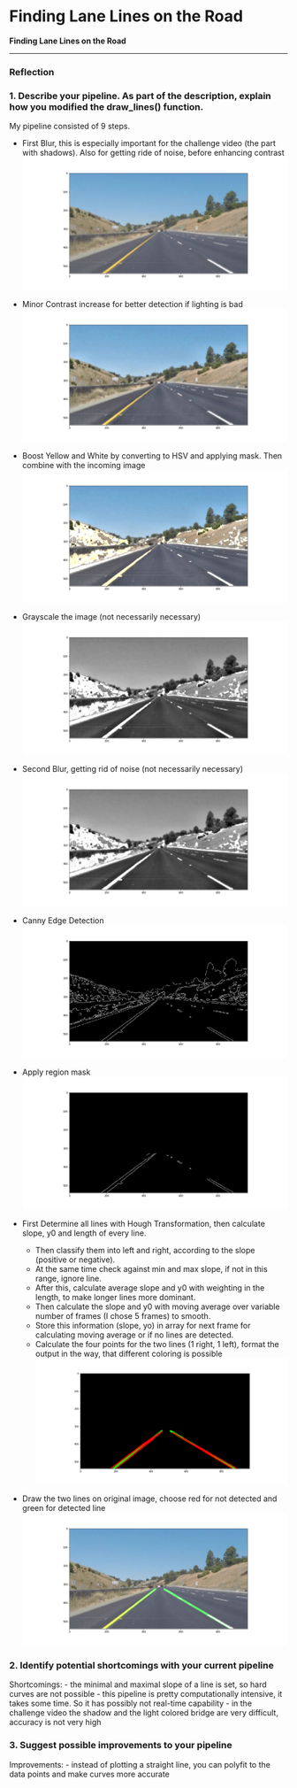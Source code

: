 # **Finding Lane Lines on the Road** 


**Finding Lane Lines on the Road**


[//]: # (Image References)

[image1]: ./MD_images/1_blur1.png "First Blur"
[image2]: ./MD_images/2_contrast.png "Contrast Increase"
[image3]: ./MD_images/3_yellow_white_mask.png "Boost Yellow and White with mask"
[image4]: ./MD_images/4_grayscale.png "Grayscale Blur"
[image5]: ./MD_images/5_blur2.png "Second Blur"
[image6]: ./MD_images/6_canny.png "Canny Edge Detection"
[image7]: ./MD_images/7_region_mask.png "Region Mask"
[image8]: ./MD_images/8_lines.png "All Lines and average Line"
[image9]: ./MD_images/9_result.png "Result"

---

### Reflection

### 1. Describe your pipeline. As part of the description, explain how you modified the draw_lines() function.

My pipeline consisted of 9 steps. 
* First Blur, this is especially important for the challenge video (the part with shadows).
    Also for getting ride of noise, before enhancing contrast
![image1]

* Minor Contrast increase for better detection if lighting is bad
![image2]

* Boost Yellow and White by converting to HSV and applying mask. Then combine with the incoming image
![image3]

* Grayscale the image (not necessarily necessary)
![image4]

* Second Blur, getting rid of noise (not necessarily necessary)
![image5]

* Canny Edge Detection
![image6]

* Apply region mask
![image7]

* First Determine all lines with Hough Transformation, then calculate slope, y0 and length of every line.
    * Then classify them into left and right, according to the slope (positive or negative).
    * At the same time check against min and max slope, if not in this range, ignore line.
    * After this, calculate average slope and y0 with weighting in the length, to make longer lines more dominant.
    * Then calculate the slope and y0 with moving average over variable number of frames (I chose 5 frames) to smooth.
    * Store this information (slope, yo) in array for next frame for calculating moving average or if no lines are detected.
    * Calculate the four points for the two lines (1 right, 1 left), format the output in the way, that different coloring is possible
![image8]

 * Draw the two lines on original image, choose red for not detected and green for detected line   
![image9]


### 2. Identify potential shortcomings with your current pipeline


Shortcomings:
    - the minimal and maximal slope of a line is set, so hard curves are not possible 
    - this pipeline is pretty computationally intensive, it takes some time. So it has possibly not real-time capability
    - in the challenge video the shadow and the light colored bridge are very difficult, accuracy is not very high


### 3. Suggest possible improvements to your pipeline

Improvements:
    - instead of plotting a straight line, you can polyfit to the data points and make curves more accurate
    
